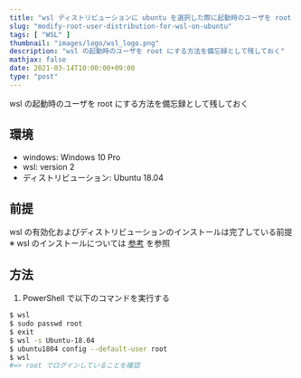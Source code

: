 ```yaml
---
title: "wsl ディストリビューションに ubuntu を選択した際に起動時のユーザを root に変更する方法"
slug: "modify-root-user-distribution-for-wsl-on-ubuntu"
tags: [ "WSL" ]
thumbnail: "images/logo/wsl_logo.png"
description: "wsl の起動時のユーザを root にする方法を備忘録として残しておく"
mathjax: false
date: 2021-03-14T10:00:00+09:00
type: "post"
---
```


wsl の起動時のユーザを root にする方法を備忘録として残しておく

## 環境

* windows: Windows 10 Pro
* wsl: version 2
* ディストリビューション: Ubuntu 18.04

## 前提

wsl の有効化およびディストリビューションのインストールは完了している前提  
※ wsl のインストールについては [参考](https://docs.microsoft.com/ja-jp/windows/wsl/install-win10) を参照

## 方法

1. PowerShell で以下のコマンドを実行する

```bash
$ wsl
$ sudo passwd root
$ exit
$ wsl -s Ubuntu-18.04
$ ubuntu1804 config --default-user root
$ wsl
#=> root でログインしていることを確認
```
